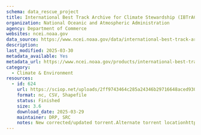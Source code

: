 ```yaml
---
schema: data_rescue_project 
title: International Best Track Archive for Climate Stewardship (IBTrACS)
organization: National Oceanic and Atmospheric Administration
agency: Department of Commerce
websites: ncei.noaa.gov
data_source: https://www.ncei.noaa.gov/data/international-best-track-archive-for-climate-stewardship-ibtracs/
description: 
last_modified: 2025-03-30
metadata_available: Yes
metadata_url: https://www.ncei.noaa.gov/products/international-best-track-archive
category:
  - Climate & Environment 
resources:
  - id: 624
    url: https://sciop.net/uploads/2ff9743464c285a24346b29716648aced930e8e2
    format: nc, CSV, Shapefile
    status: Finished
    size: 3.6
    download_date: 2025-03-29
    maintainer: DRP, SRC
    notes: New corrected/updated torrent.Alternate torrent locationhttps://academictorrents.com/details/2ff9743464c285a24346b29716648aced930e8e2
---
```

